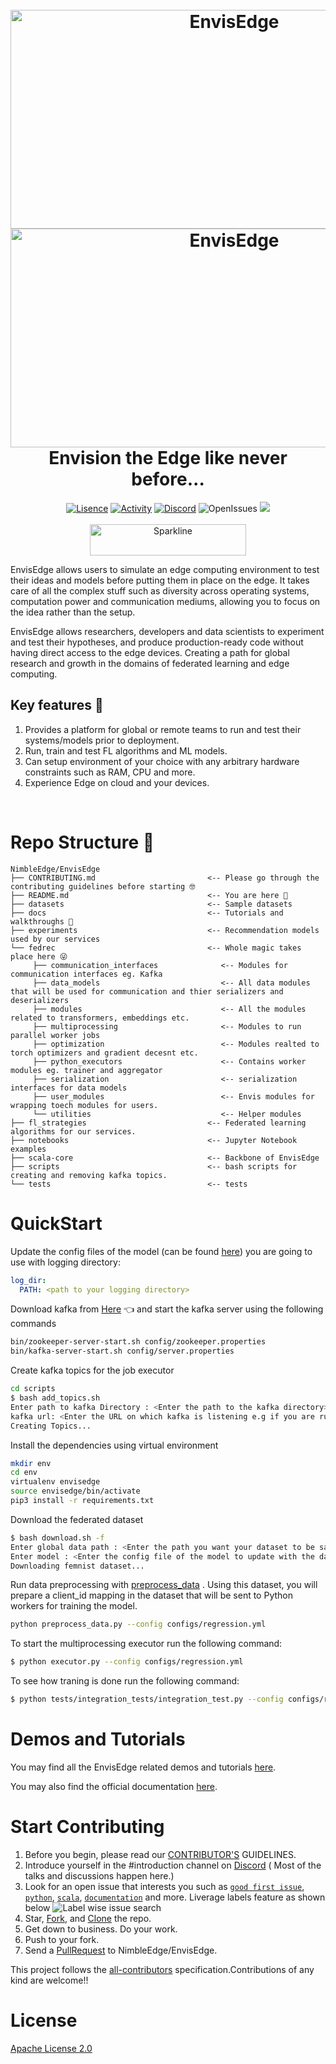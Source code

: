 <h1 align="center">

  <br>
  <img src="./assets/envisedge-banner-dark.png#gh-light-mode-only" alt="EnvisEdge"/ height="350" width="700">
  <img src="./assets/envisedge-banner-light.png#gh-dark-mode-only" alt="EnvisEdge"/ height="350" width="700">
  <br>
  Envision the Edge like never before...
  <br>

</h1>

<p align="center">
<a href=""><img src="https://img.shields.io/github/license/NimbleEdge/EnvisEdge?style=plastic" alt="Lisence"></a>
<a href=""><img src="https://img.shields.io/github/last-commit/NimbleEdge/EnvisEdge?style=plastic" alt="Activity"></a>
<a href="https://nimbleedge.ai/discord"><img src="https://img.shields.io/discord/889803721339445288?color=purple&label=Discord&style=plastic" alt="Discord"></a>
<img src="https://img.shields.io/github/issues/NimbleEdge/EnvisEdge?style=plastic&color=blue" alt="OpenIssues">
<a href=""><img src="https://github.com/NimbleEdge/EnvisEdge/actions/workflows/codeql-analysis.yml/badge.svg"></a>  

<br>
<br>
<a href="https://github.com/NimbleEdge/EnvisEdge/pulse"><img src="./assets/sparkline-banner.png" alt="Sparkline"/ height="50" width="250"></a>
<br>  
</p>

EnvisEdge allows users to simulate an edge computing environment to test their ideas and models before putting them in place on the edge. It takes care of all the complex stuff such as diversity across operating systems, computation power and communication mediums, allowing you to focus on the idea rather than the setup.

EnvisEdge allows researchers, developers and data scientists to experiment and test their hypotheses, and produce production-ready code without having direct access to the edge devices. Creating a path for global research and growth in the domains of federated learning and edge computing.


## Key features :star2:  

1. Provides a platform for global or remote teams to run and test their systems/models prior to deployment.
2. Run, train and test FL algorithms and ML models.
3. Can setup environment of your choice with any arbitrary hardware constraints such as RAM, CPU and more.
4. Experience Edge on cloud and your devices.
<br>



# Repo Structure 🏢

 ```
NimbleEdge/EnvisEdge
├── CONTRIBUTING.md                         <-- Please go through the contributing guidelines before starting 🤓
├── README.md                               <-- You are here 📌
├── datasets                                <-- Sample datasets
├── docs                                    <-- Tutorials and walkthroughs 🧐
├── experiments                             <-- Recommendation models used by our services
└── fedrec                                  <-- Whole magic takes place here 😜
      ├── communication_interfaces              <-- Modules for communication interfaces eg. Kafka
      ├── data_models                           <-- All data modules that will be used for communication and thier serializers and  deserializers
      ├── modules                               <-- All the modules related to transformers, embeddings etc.
      ├── multiprocessing                       <-- Modules to run parallel worker jobs
      ├── optimization                          <-- Modules realted to torch optimizers and gradient decesnt etc.
      ├── python_executors                      <-- Contains worker modules eg. trainer and aggregator
      ├── serialization                         <-- serialization interfaces for data models
      ├── user_modules                          <-- Envis modules for wrapping toech modules for users.
      └── utilities                             <-- Helper modules
├── fl_strategies                           <-- Federated learning algorithms for our services.
├── notebooks                               <-- Jupyter Notebook examples
├── scala-core                              <-- Backbone of EnvisEdge
├── scripts                                 <-- bash scripts for creating and removing kafka topics.
└── tests                                   <-- tests
```

# QuickStart
Update the config files of the model (can be found [here](https://github.com/NimbleEdge/EnvisEdge/tree/main/configs)) you are going to use with logging directory:

```yml
log_dir:
  PATH: <path to your logging directory>
```

Download kafka from [Here](https://www.apache.org/dyn/closer.cgi?path=/kafka/3.1.0/kafka_2.13-3.1.0.tgz) 👈
and start the kafka server using the following commands

```bash
bin/zookeeper-server-start.sh config/zookeeper.properties
bin/kafka-server-start.sh config/server.properties
```
Create kafka topics for the job executor

```bash
cd scripts
$ bash add_topics.sh
Enter path to kafka Directory : <Enter the path to the kafka directory>
kafka url: <Enter the URL on which kafka is listening e.g if you are running it on localhost it would be 127.0.0.1>
Creating Topics...
```
Install the dependencies using virtual environment
```bash
mkdir env
cd env
virtualenv envisedge
source envisedge/bin/activate
pip3 install -r requirements.txt
```

Download the federated dataset

```bash
$ bash download.sh -f
Enter global data path : <Enter the path you want your dataset to be saved>
Enter model : <Enter the config file of the model to update with the dataset path>
Downloading femnist dataset...
```

Run data preprocessing with [preprocess_data](preprocess_data.py) . Using this dataset, you will prepare a client_id mapping in the dataset that will be sent to Python workers for training the model.
```bash
python preprocess_data.py --config configs/regression.yml
```

To start the multiprocessing executor run the following command:

```bash
$ python executor.py --config configs/regression.yml
```
To see how traning is done run the following command:
```bash
$ python tests/integration_tests/integration_test.py --config configs/regression.yml
```
# Demos and Tutorials
You may find all the EnvisEdge related demos and tutorials [here](https://github.com/NimbleEdge/EnvisEdge/tree/main/docs/source/tutorials).

You may also find the official documentation [here](https://docs.nimbleedge.ai/).

# Start Contributing

1. Before you begin, please read our [CONTRIBUTOR'S](https://github.com/NimbleEdge/EnvisEdge/blob/main/CONTRIBUTING.md) GUIDELINES.
2. Introduce yourself in the #introduction channel on [Discord](https://nimbleedge.ai/discord) ( Most of the talks and discussions happen here.)
3. Look for an open issue that interests you such as [`good first issue`](https://github.com/NimbleEdge/EnvisEdge/labels/good%20first%20issue), [`python`](https://github.com/NimbleEdge/EnvisEdge/labels/python), [`scala`](https://github.com/NimbleEdge/EnvisEdge/labels/scala), [`documentation`](https://github.com/NimbleEdge/EnvisEdge/labels/documentation%20%F0%9F%93%83) and more. Liverage labels feature as shown below
![Label wise issue search](https://github.com/shaistha24/EnvisEdge/blob/main/assets/issues.gif)
4. Star, [Fork](https://docs.github.com/en/enterprise-server@3.4/get-started/quickstart/fork-a-repo), and [Clone](https://docs.github.com/en/enterprise-server@3.4/get-started/quickstart/fork-a-repo#cloning-your-forked-repository) the repo.
5. Get down to business. Do your work.
6. Push to your fork.
7. Send a [PullRequest](https://docs.github.com/en/pull-requests) to NimbleEdge/EnvisEdge.</br>

This project follows the [all-contributors](https://github.com/NimbleEdge/EnvisEdge/blob/main/CONTRIBUTING.md) specification.Contributions of any kind are welcome!!

# License
[Apache License 2.0](https://github.com/NimbleEdge/EnvisEdge/blob/refactor-user-module/LICENSE)
